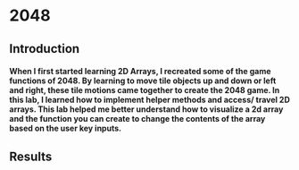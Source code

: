 # 2048 
## Introduction
#### When I first started learning 2D Arrays, I recreated some of the game functions of 2048. By learning to move tile objects up and down or left and right, these tile motions came together to create the 2048 game. In this lab, I learned how to implement helper methods and access/ travel 2D arrays. This lab helped me better understand how to visualize a 2d array and the function you can create to change the contents of the array based on the user key inputs.

## Results
